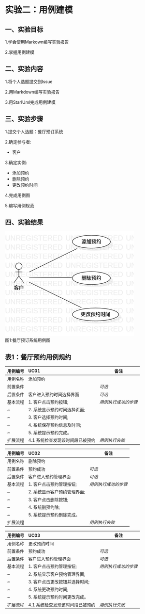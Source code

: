 # 实验二：用例建模

## 一、实验目标

1.学会使用Markown编写实验报告

2.掌握用例建模

## 二、实验内容

1.将个人选题提交到Issue

2.用Markdown编写实验报告

3.用StarlUml完成用例建模

## 三、实验步骤

1.提交个人选题：餐厅预订系统

2.确定参与者:

  - 客户
  
3.确定实例:

  - 添加预约
  - 删除预约
  - 更改预约时间

4.完成用例图

5.编写用例规范

## 四、实验结果

![用例图](./lab2_UseCaseDiagram.jpg)  
图1:餐厅预订系统用例图

## 表1：餐厅预约用例规约  

用例编号  | UC01 | 备注  
-|:-|-  
用例名称  | 添加预约  |   
前置条件  |      | *可选*   
后置条件  | 客户进入预约时间选择界面    | *可选*   
基本流程  | 1. 客户点击预约按钮;  |*用例执行成功的步骤*    
~| 2. 系统显示预约时间选择页面;  |   
~| 3. 客户选择预约时间;   |   
~| 4. 系统保存预约信息及时间;   |   
~| 5. 系统提示预约完成。  |  
扩展流程  | 4.1 系统检查发现该时间段已被预约   |*用例执行失败*    



用例编号  | UC02 | 备注  
-|:-|-  
用例名称  | 删除预约  |   
前置条件  | 预约成功     | *可选*   
后置条件  | 客户进入预约管理界面     | *可选*   
基本流程  | 1. 客户点击预约管理按钮;  |*用例执行成功的步骤*    
~| 2. 系统显示客户预约管理界面;  |   
~| 3. 客户点击删除按钮;   |   
~| 4. 系统删预约除;   |   
~| 5. 系统提示预约删除完成。  |  
扩展流程  |    |*用例执行失败*    



用例编号  | UC03 | 备注  
-|:-|-  
用例名称  | 更改预约时间  |   
前置条件  | 预约成功     | *可选*   
后置条件  | 客户进入预约管理界面     | *可选*   
基本流程  | 1. 客户点击预约管理按钮;  |*用例执行成功的步骤*    
~| 2. 系统显示客户预约管理界面;  |   
~| 3. 客户点击更改按钮并选择时间;   |   
~| 4. 系统更改预约时间;   |   
~| 5. 系统提示预约时间更改完成。  |  
扩展流程  | 4.1 系统检查发现该时间段已被预约   |*用例执行失败*    
